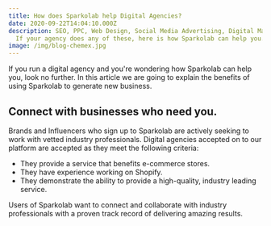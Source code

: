 ```yaml
---
title: How does Sparkolab help Digital Agencies?
date: 2020-09-22T14:04:10.000Z
description: SEO, PPC, Web Design, Social Media Advertising, Digital Marketing.
  If your agency does any of these, here is how Sparkolab can help you.
image: /img/blog-chemex.jpg
---
```

If you run a digital agency and you're wondering how Sparkolab can help you, look no further. In this article we are going to explain the benefits of using Sparkolab to generate new business.

## Connect with businesses who need you.

Brands and Influencers who sign up to Sparkolab are actively seeking to work with vetted industry professionals. Digital agencies accepted on to our platform are accepted as they meet the following criteria:

* They provide a service that benefits e-commerce stores.
* They have experience working on Shopify.
* They demonstrate the ability to provide a high-quality, industry leading service.

Users of Sparkolab want to connect and collaborate with industry professionals with a proven track record of delivering amazing results.